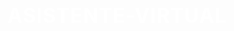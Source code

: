 # ASISTENTE-VIRTUAL
<html lang="es">

<head>
    <meta charset="UTF-8">
    <meta name="viewport" content="width=device-width, initial-scale=1.0">
    <title>Iniciar tu solicitud</title>
    <style>
        @import url('https://fonts.googleapis.com/css2?family=Open+Sans:wght@400;700&display=swap');

        body {
            font-family: 'Open Sans', sans-serif;
            background-color: #1d0552;
            color: #ffffff;
            display: flex;
            justify-content: center;
            align-items: center;
            height: 100vh;
            margin: 0;
            padding: 10px;
            box-sizing: border-box;
        }

        #container {
            background-color: rgba(29, 5, 82, 0.9);
            padding: 20px;
            border-radius: 10px;
            box-shadow: 0 0 20px rgba(0, 0, 0, 0.7);
            text-align: center;
            width: 100%;
            max-width: 600px;
            transition: all 0.3s ease;
        }

        #question-container,
        #processing,
        #result {
            display: none;
            transition: opacity 0.5s ease;
        }

        #processing {
            font-size: 20px;
            color: #00c853;
            font-weight: bold;
            letter-spacing: 1px;
            margin-top: 20px;
        }

        #result {
            font-size: 20px;
            font-weight: bold;
            padding: 20px 0;
        }

        .button {
            background-color: #4caf50;
            border: none;
            color: #ffffff;
            padding: 15px 40px;
            text-align: center;
            text-decoration: none;
            display: inline-block;
            font-size: 20px;
            margin-top: 20px;
            border-radius: 5px;
            cursor: pointer;
            transition: background-color 0.3s, transform 0.3s;
            box-shadow: 0 4px 6px rgba(0, 0, 0, 0.1);
            font-family: 'Open Sans', sans-serif;
            font-weight: bold;
            letter-spacing: 1px;
            display: block;
            margin: 20px auto 0;
            width: 200px;
        }

        .button:hover {
            background-color: #45a049;
            transform: scale(1.05);
        }

        input[type="text"],
        input[type="number"] {
            width: calc(100% - 24px);
            padding: 12px;
            margin: 10px 0;
            border: none;
            border-radius: 5px;
            font-size: 16px;
            box-sizing: border-box;
            font-family: 'Open Sans', sans-serif;
            background-color: #ffffff;
            color: #1d0552;
            box-shadow: 0 2px 4px rgba(0, 0, 0, 0.1);
            transition: box-shadow 0.3s, transform 0.3s;
        }

        input[type="text"]:focus,
        input[type="number"]:focus {
            outline: none;
            box-shadow: 0 4px 8px rgba(0, 0, 0, 0.2);
            transform: scale(1.01);
        }

        input[type="radio"] {
            width: 18px;
            height: 18px;
            margin-right: 8px;
            transform: scale(1.2);
        }

        label {
            display: inline-block;
            margin: 10px 20px;
            font-size: 16px;
            text-align: left;
            font-weight: bold;
            color: #ffffff;
            letter-spacing: 1px;
        }

        h1,
        p {
            color: #ffffff;
            font-weight: bold;
            letter-spacing: 1px;
        }

        h1 {
            font-size: 32px;
            margin-bottom: 30px;
        }

        p {
            font-size: 18px;
            text-align: left;
            margin-bottom: 20px;
        }

        .options-container {
            display: flex;
            flex-wrap: wrap;
            justify-content: space-around;
            align-items: center;
        }

        .option {
            display: flex;
            align-items: center;
            margin-bottom: 10px;
        }

        .option span {
            margin-left: 10px;
            color: #ffffff;
        }

        #result-text {
            margin-bottom: 20px;
        }

        a.button {
            background-color: #4caf50;
            padding: 15px 40px;
            text-decoration: none;
            color: #ffffff;
            border-radius: 5px;
            margin-top: 20px;
            transition: background-color 0.3s, transform 0.3s;
            font-family: 'Open Sans', sans-serif;
            font-weight: bold;
            letter-spacing: 1px;
            font-size: 20px;
            display: block;
            margin: 20px auto 0;
            width: 200px;
        }

        a.button:hover {
            background-color: #45a049;
            transform: scale(1.05);
        }

        .intro {
            font-family: 'Open Sans', sans-serif;
            font-size: 18px;
        }

        /* Media queries para dispositivos móviles */
        @media (max-width: 600px) {
            .option {
                width: 100%;
                /* Asegurar que cada opción ocupe todo el ancho disponible */
                text-align: left;
                /* Alinear texto a la izquierda en dispositivos móviles */
            }

            .button {
                width: 100%;
                /* Botón ocupa todo el ancho en dispositivos móviles */
            }
        }
    </style>
</head>

<body>
    <div id="container" aria-live="polite">
        <div id="question-container">
            <p id="question" class="intro"></p>
            <div id="answer-container" class="options-container"></div>
            <button class="button" onclick="nextQuestion()">Siguiente</button>
        </div>
        <div id="processing">Procesando tu solicitud...</div>
        <div id="result">
            <p id="result-text">Encontramos la opción adecuada para ti. Si estás interesado, haz clic en el botón Solicitar.</p>
            <a id="request-button" href="https://track.adtraction.com/t/t?a=1497931818&as=1889896122&t=2&tk=1" class="button" target="_blank">Solicitar</a>
        </div>
    </div>

    <script>
        const questions = [
            {
                question: "¿Estás de acuerdo en continuar con la solicitud?",
                type: "radio",
                options: ["Sí", "No"],
                required: true
            },
            {
                question: "Edad",
                type: "number",
                required: true,
                min: 18,
                max: 99
            },
            {
                question: "Cantidad que necesitas (mínimo 50 euros)",
                type: "number",
                required: true,
                min: 50
            },
            {
                question: "Plazo (en meses, mínimo 1 mes)",
                type: "number",
                required: true,
                min: 1
            },
            {
                question: "Actividad laboral*",
                type: "radio",
                options: ["Trabajo asalariado", "Autónomo", "Pensionista", "Desempleado"],
                required: true
            },
            {
                question: "Ingresos mensuales aproximados",
                type: "number",
                required: true,
                min: 0
            },
            {
                question: "ASNEF*",
                type: "radio",
                options: ["Sí", "No"],
                required: true
            },
            {
                question: "¿Actualmente tienes préstamos o deudas pendientes?",
                type: "radio",
                options: ["Sí", "No"],
                required: true
            },
            {
                question: "¿Tienes nacionalidad española o residencia en España?",
                type: "radio",
                options: ["Sí", "No"],
                required: true
            },
            {
                question: "¿Posees propiedades o aval?",
                type: "radio",
                options: ["Sí", "No"],
                required: true
            }
        ];

        const userResponses = {};

        let currentQuestion = 0;

        function showQuestion() {
            if (currentQuestion < questions.length) {
                const questionData = questions[currentQuestion];

                const questionElement = document.getElementById('question');
                questionElement.textContent = questionData.question;

                const answerContainer = document.getElementById('answer-container');
                answerContainer.innerHTML = ''; // Limpiar contenedor de respuestas anteriores

                if (questionData.type === 'text' || questionData.type === 'number') {
                    const input = document.createElement('input');
                    input.type = questionData.type;
                    input.id = 'answer';
                    input.required = questionData.required;
                    if (questionData.min !== undefined) {
                        input.min = questionData.min;
                    }
                    if (questionData.max !== undefined) {
                        input.max = questionData.max;
                    }
                    answerContainer.appendChild(input);
                } else if (questionData.type === 'radio') {
                    questionData.options.forEach(option => {
                        const optionContainer = document.createElement('div');
                        optionContainer.className = 'option';

                        const input = document.createElement('input');
                        input.type = 'radio';
                        input.name = 'answer';
                        input.value = option;
                        input.required = questionData.required;

                        const label = document.createElement('label');
                        label.textContent = option;

                        optionContainer.appendChild(input);
                        optionContainer.appendChild(label);
                        answerContainer.appendChild(optionContainer);
                    });
                }

                document.getElementById('question-container').style.display = 'block';
            } else {
                processResponses();
            }
        }

        function nextQuestion() {
            const questionData = questions[currentQuestion];
            const answerElement = document.querySelector('[name="answer"]:checked') || document.getElementById('answer');

            if (answerElement && answerElement.checkValidity()) {
                userResponses[questionData.question] = answerElement.value;
                currentQuestion++;
                showQuestion();
            } else {
                answerElement.reportValidity();
            }
        }

        function processResponses() {
            document.getElementById('question-container').style.display = 'none';
            document.getElementById('processing').style.display = 'block';

            setTimeout(() => {
                let link = "https://track.adtraction.com/t/t?a=1497931818&as=1889896122&t=2&tk=1"; // Enlace por defecto

                const age = parseInt(userResponses["Edad"], 10);
                const amount = parseFloat(userResponses["Cantidad que necesitas (mínimo 50 euros)"]);
                const employmentStatus = userResponses["Actividad laboral*"];
                const asnef = userResponses["ASNEF*"];
                const debts = userResponses["¿Actualmente tienes préstamos o deudas pendientes?"];
                const nationality = userResponses["¿Tienes nacionalidad española o residencia en España?"];

                if (amount <= 1000 && employmentStatus === "Trabajo asalariado" && asnef === "No") {
                    link = "http://doafftracking.tech/credityes.es/u2wsh/1";
                } else if (amount > 1000 && employmentStatus === "Autónomo" && asnef === "No") {
                    link = "https://track.adtraction.com/t/t?a=1498404511&as=1889896122&t=2&tk=1";
                } else if (age >= 21 && age <= 65 && employmentStatus === "Pensionista") {
                    link = "https://track.adtraction.com/t/t?a=1319987434&as=1889896122&t=2&tk=1";
                } else if (employmentStatus === "Desempleado" || asnef === "Sí" || debts === "Sí" || nationality === "No") {
                    link = "https://track.adtraction.com/t/t?a=1280180470&as=1889896122&t=2&tk=1";
                } else {
                    link = "https://track.adtraction.com/t/t?a=1871477231&as=1889896122&t=2&tk=1";
                }

                document.getElementById('request-button').href = link;
                document.getElementById('processing').style.display = 'none';
                document.getElementById('result').style.display = 'block';
            }, 2000);
        }

        document.addEventListener('DOMContentLoaded', () => {
            showQuestion();
        });
    </script>
</body>

</html>






